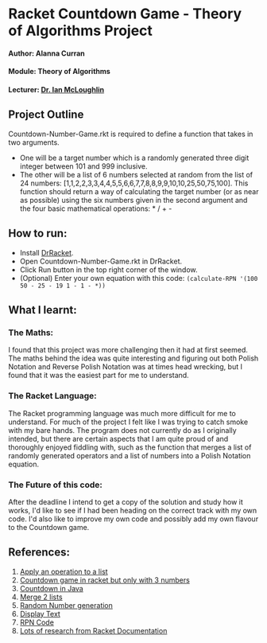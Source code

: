 # Racket Countdown Game - Theory of Algorithms Project
#### Author: Alanna Curran
#### Module: Theory of Algorithms
#### Lecturer: [Dr. Ian McLoughlin](https://github.com/ianmcloughlin)

## Project Outline
Countdown-Number-Game.rkt is required to define a function that takes in two arguments.
- One will be a target number which is a randomly generated three digit integer between 101 and 999 inclusive.
- The other will be a list of 6 numbers selected at random from the list of 24 numbers: [1,1,2,2,3,3,4,4,5,5,6,6,7,7,8,8,9,9,10,10,25,50,75,100].
This function should return a way of calculating the target number (or as near as possible) using the six numbers given in the second argument and the four basic mathematical operations: * / + -

## How to run:
- Install [DrRacket](https://download.racket-lang.org).
- Open Countdown-Number-Game.rkt in DrRacket.
- Click Run button in the top right corner of the window.
- (Optional) Enter your own equation with this code: 
```(calculate-RPN '(100 50 - 25 - 19 1 - 1 - *))```

## What I learnt:
### The Maths:
I found that this project was more challenging then it had at first seemed. The maths behind the idea was quite interesting and figuring out both Polish Notation and Reverse Polish Notation was at times head wrecking, but I found that it was the easiest part for me to understand. 
### The Racket Language:
The Racket programming language was much more difficult for me to understand. For much of the project I felt like I was trying to catch smoke with my bare hands. The program does not currently do as I originally intended, but there are certain aspects that I am quite proud of and thoroughly enjoyed fiddling with, such as the function that merges a list of randomly generated operators and a list of numbers into a Polish Notation equation. 
### The Future of this code:
After the deadline I intend to get a copy of the solution and study how it works, I'd like to see if I had been heading on the correct track with my own code. I'd also like to improve my own code and possibly add my own flavour to the Countdown game.

## References:
1. [Apply an operation to a list](http://stackoverflow.com/questions/41512010/sum-items-in-list-racket)
1. [Countdown game in racket but only with 3 numbers](http://blog.hashcollision.org/?p=37)
1. [Countdown in Java](https://www.reddit.com/r/dailyprogrammer/comments/452omr/20160210_challenge_253_intermediate_countdown/)
1. [Merge 2 lists](http://stackoverflow.com/questions/12646888/scheme-merge-two-lists-into-one)
1. [Random Number generation](https://docs.racket-lang.org/reference/generic-numbers.html#%28part._.Random_.Numbers%29)
1. [Display Text](https://docs.racket-lang.org/reference/Writing.html)
1. [RPN Code](https://rosettacode.org/wiki/Parsing/RPN_calculator_algorithm#Racket)
1. [Lots of research from Racket Documentation](https://docs.racket-lang.org)
